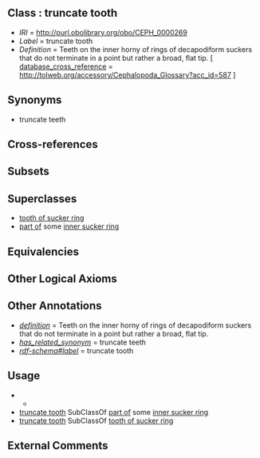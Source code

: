 
## Class : truncate tooth

 * *IRI* = http://purl.obolibrary.org/obo/CEPH_0000269
 * *Label* = truncate tooth
 * *Definition* = Teeth on the inner horny of rings of decapodiform suckers that do not terminate in a point but rather a broad, flat tip. [ [database_cross_reference](../../ef/oboInOwl#hasDbXref.md) = http://tolweb.org/accessory/Cephalopoda_Glossary?acc_id=587 ]

## Synonyms

 * truncate teeth

## Cross-references


## Subsets


## Superclasses

 * [tooth of sucker ring](../../CEPH/38/CEPH_0001038.md)
 * [part of](../../BFO/50/BFO_0000050.md) some [inner sucker ring](../../CEPH/20/CEPH_0001020.md)

## Equivalencies


## Other Logical Axioms


## Other Annotations

 * *[definition](../../IAO/15/IAO_0000115.md)* = Teeth on the inner horny of rings of decapodiform suckers that do not terminate in a point but rather a broad, flat tip.
 * *[has_related_synonym](../../ym/oboInOwl#hasRelatedSynonym.md)* = truncate teeth
 * *[rdf-schema#label](../../el/rdf-schema#label.md)* = truncate tooth

## Usage

 * -
 * [truncate tooth](../../CEPH/69/CEPH_0000269.md) SubClassOf [part of](../../BFO/50/BFO_0000050.md) some [inner sucker ring](../../CEPH/20/CEPH_0001020.md)
 * [truncate tooth](../../CEPH/69/CEPH_0000269.md) SubClassOf [tooth of sucker ring](../../CEPH/38/CEPH_0001038.md)

## External Comments

